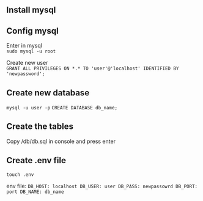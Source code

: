 ## Install mysql ##

## Config mysql ##

Enter in mysql  
`
sudo mysql -u root  
`

Create new user  
`
GRANT ALL PRIVILEGES ON *.* TO 'user'@'localhost' IDENTIFIED BY 'newpassword';
`

## Create new database ##
`
mysql -u user -p
`
`
CREATE DATABASE db_name;
`

## Create the tables ##
Copy /db/db.sql in console and press enter


## Create .env file ##

`
touch .env
`

env file:
`
DB_HOST: localhost
DB_USER: user
DB_PASS: newpassowrd
DB_PORT: port
DB_NAME: db_name
`


